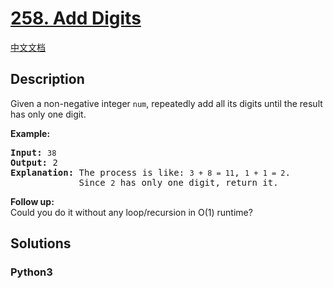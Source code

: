 # [258. Add Digits](https://leetcode.com/problems/add-digits)

[中文文档](/leetcode/0200-0299/0258.Add%20Digits/README.md)

## Description

<p>Given a non-negative integer <code>num</code>, repeatedly add all its digits until the result has only one digit.</p>

<p><strong>Example:</strong></p>

<pre>
<strong>Input:</strong> <code>38</code>
<strong>Output:</strong> 2 
<strong>Explanation: </strong>The process is like: <code>3 + 8 = 11</code>, <code>1 + 1 = 2</code>. 
&nbsp;            Since <code>2</code> has only one digit, return it.
</pre>

<p><b>Follow up:</b><br />
Could you do it without any loop/recursion in O(1) runtime?</p>

## Solutions

<!-- tabs:start -->

### **Python3**

```python

```

<!-- tabs:end -->
